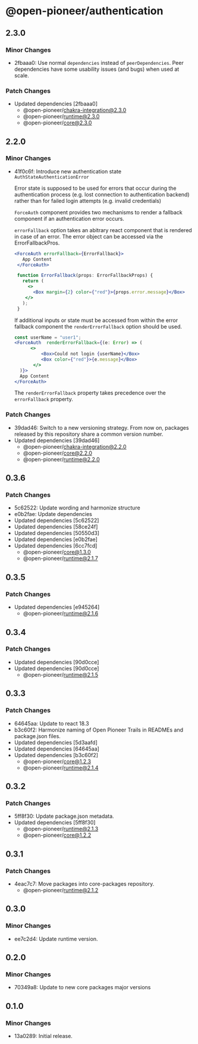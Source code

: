 # @open-pioneer/authentication

## 2.3.0

### Minor Changes

-   2fbaaa0: Use normal `dependencies` instead of `peerDependencies`. Peer dependencies have some usability issues (and bugs) when used at scale.

### Patch Changes

-   Updated dependencies [2fbaaa0]
    -   @open-pioneer/chakra-integration@2.3.0
    -   @open-pioneer/runtime@2.3.0
    -   @open-pioneer/core@2.3.0

## 2.2.0

### Minor Changes

-   41f0c6f: Introduce new authentication state `AuthStateAuthenticationError`

    Error state is supposed to be used for errors that occur during the authentication process (e.g. lost connection to authentication backend) rather than for failed login attempts (e.g. invalid credentials)

    `ForceAuth` component provides two mechanisms to render a fallback component if an authentication error occurs.

    `errorFallback` option takes an abitrary react component that is rendered in case of an error. The error object can be accessed via the ErrorFallbackPros.

    ```jsx
    <ForceAuth errorFallback={ErrorFallback}>
       App Content
     </ForceAuth>

     function ErrorFallback(props: ErrorFallbackProps) {
       return (
         <>
           <Box margin={2} color={"red"}>{props.error.message}</Box>
        </>
       );
     }
    ```

    If additional inputs or state must be accessed from within the error fallback component the `renderErrorFallback` option should be used.

    ```jsx
    const userName = "user1";
    <ForceAuth  renderErrorFallback={(e: Error) => (
          <>
              <Box>Could not login {userName}</Box>
              <Box color={"red"}>{e.message}</Box>
           </>
      )}>
      App Content
    </ForceAuth>
    ```

    The `renderErrorFallback` property takes precedence over the `errorFallback` property.

### Patch Changes

-   39dad46: Switch to a new versioning strategy.
    From now on, packages released by this repository share a common version number.
-   Updated dependencies [39dad46]
    -   @open-pioneer/chakra-integration@2.2.0
    -   @open-pioneer/core@2.2.0
    -   @open-pioneer/runtime@2.2.0

## 0.3.6

### Patch Changes

-   5c62522: Update wording and harmonize structure
-   e0b2fae: Update dependencies
-   Updated dependencies [5c62522]
-   Updated dependencies [58ce24f]
-   Updated dependencies [50550d3]
-   Updated dependencies [e0b2fae]
-   Updated dependencies [6cc7fcd]
    -   @open-pioneer/core@1.3.0
    -   @open-pioneer/runtime@2.1.7

## 0.3.5

### Patch Changes

-   Updated dependencies [e945264]
    -   @open-pioneer/runtime@2.1.6

## 0.3.4

### Patch Changes

-   Updated dependencies [90d0cce]
-   Updated dependencies [90d0cce]
    -   @open-pioneer/runtime@2.1.5

## 0.3.3

### Patch Changes

-   64645aa: Update to react 18.3
-   b3c60f2: Harmonize naming of Open Pioneer Trails in READMEs and package.json files.
-   Updated dependencies [5d3aafd]
-   Updated dependencies [64645aa]
-   Updated dependencies [b3c60f2]
    -   @open-pioneer/core@1.2.3
    -   @open-pioneer/runtime@2.1.4

## 0.3.2

### Patch Changes

-   5ff8f30: Update package.json metadata.
-   Updated dependencies [5ff8f30]
    -   @open-pioneer/runtime@2.1.3
    -   @open-pioneer/core@1.2.2

## 0.3.1

### Patch Changes

-   4eac7c7: Move packages into core-packages repository.
    -   @open-pioneer/runtime@2.1.2

## 0.3.0

### Minor Changes

-   ee7c2d4: Update runtime version.

## 0.2.0

### Minor Changes

-   70349a8: Update to new core packages major versions

## 0.1.0

### Minor Changes

-   13a0289: Initial release.
